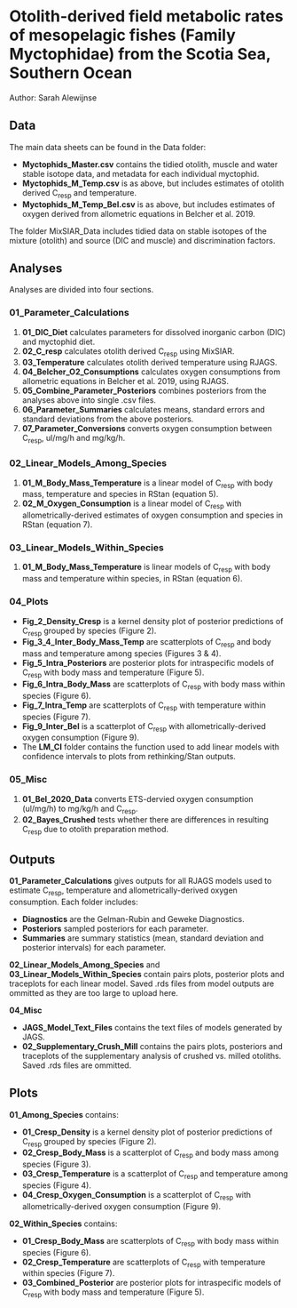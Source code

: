 # Otolith-derived field metabolic rates of mesopelagic fishes (Family Myctophidae) from the Scotia Sea, Southern Ocean

Author: Sarah Alewijnse

## Data

The main data sheets can be found in the Data folder:
* **Myctophids_Master.csv** contains the tidied otolith, muscle and water stable isotope data, and metadata for each individual myctophid.
* **Myctophids_M_Temp.csv** is as above, but includes estimates of otolith derived C<sub>resp</sub> and temperature.
* **Myctophids_M_Temp_Bel.csv** is as above, but includes estimates of oxygen derived from allometric equations in Belcher et al. 2019.

The folder MixSIAR_Data includes tidied data on stable isotopes of the mixture (otolith) and source (DIC and muscle) and discrimination factors.

## Analyses

Analyses are divided into four sections.

### 01_Parameter_Calculations
1. **01_DIC_Diet** calculates parameters for dissolved inorganic carbon (DIC) and myctophid diet.
2. **02_C_resp** calculates otolith derived C<sub>resp</sub> using MixSIAR.
3. **03_Temperature** calculates otolith derived temperature using RJAGS.
4. **04_Belcher_O2_Consumptions** calculates oxygen consumptions from allometric equations in Belcher et al. 2019, using RJAGS.
5. **05_Combine_Parameter_Posteriors** combines posteriors from the analyses above into single .csv files.
6. **06_Parameter_Summaries** calculates means, standard errors and standard deviations from the above posteriors.
7. **07_Parameter_Conversions** converts oxygen consumption between C<sub>resp</sub>, ul/mg/h and mg/kg/h.

### 02_Linear_Models_Among_Species
1. **01_M_Body_Mass_Temperature** is a linear model of C<sub>resp</sub> with body mass, temperature and species in RStan (equation 5).
2. **02_M_Oxygen_Consumption** is a linear model of C<sub>resp</sub> with allometrically-derived estimates of oxygen consumption and species in RStan (equation 7).

### 03_Linear_Models_Within_Species
1. **01_M_Body_Mass_Temperature** is linear models of C<sub>resp</sub> with body mass and temperature within species, in RStan (equation 6).

### 04_Plots

* **Fig_2_Density_Cresp** is a kernel density plot of posterior predictions of C<sub>resp</sub> grouped by species (Figure 2).
* **Fig_3_4_Inter_Body_Mass_Temp** are scatterplots of C<sub>resp</sub> and body mass and temperature among species (Figures 3 & 4).
* **Fig_5_Intra_Posteriors** are posterior plots for intraspecific models of C<sub>resp</sub> with body mass and temperature (Figure 5).
* **Fig_6_Intra_Body_Mass** are scatterplots of C<sub>resp</sub> with body mass within species (Figure 6).
* **Fig_7_Intra_Temp** are scatterplots of C<sub>resp</sub> with temperature within species (Figure 7).
* **Fig_9_Inter_Bel** is a scatterplot of C<sub>resp</sub> with allometrically-derived oxygen consumption (Figure 9).
* The **LM_CI** folder contains the function used to add linear models with confidence intervals to plots from rethinking/Stan outputs.

### 05_Misc

1. **01_Bel_2020_Data** converts ETS-dervied oxygen consumption (ul/mg/h) to mg/kg/h and C<sub>resp</sub>.
2. **02_Bayes_Crushed** tests whether there are differences in resulting C<sub>resp</sub> due to otolith preparation method.

## Outputs

**01_Parameter_Calculations** gives outputs for all RJAGS models used to estimate C<sub>resp</sub>, temperature and allometrically-derived oxygen consumption.
Each folder includes:
* **Diagnostics** are the Gelman-Rubin and Geweke Diagnostics.
* **Posteriors** sampled posteriors for each parameter.
* **Summaries** are summary statistics (mean, standard deviation and posterior intervals) for each parameter.

**02_Linear_Models_Among_Species** and **03_Linear_Models_Within_Species** contain pairs plots, posterior plots and traceplots for each linear model.
Saved .rds files from model outputs are ommitted as they are too large to upload here.

**04_Misc**
* **JAGS_Model_Text_Files** contains the text files of models generated by JAGS.
* **02_Supplementary_Crush_Mill** contains the pairs plots, posteriors and traceplots of the supplementary analysis of crushed vs. milled otoliths. Saved .rds files are ommitted.

## Plots

**01_Among_Species** contains:
* **01_Cresp_Density** is a kernel density plot of posterior predictions of C<sub>resp</sub> grouped by species (Figure 2).
* **02_Cresp_Body_Mass** is a scatterplot of C<sub>resp</sub> and body mass among species (Figure 3).
* **03_Cresp_Temperature** is a scatterplot of C<sub>resp</sub> and temperature among species (Figure 4).
* **04_Cresp_Oxygen_Consumption** is a scatterplot of C<sub>resp</sub> with allometrically-derived oxygen consumption (Figure 9).

**02_Within_Species** contains:
* **01_Cresp_Body_Mass** are scatterplots of C<sub>resp</sub> with body mass within species (Figure 6).
* **02_Cresp_Temperature** are scatterplots of C<sub>resp</sub> with temperature within species (Figure 7).
* **03_Combined_Posterior** are posterior plots for intraspecific models of C<sub>resp</sub> with body mass and temperature (Figure 5).